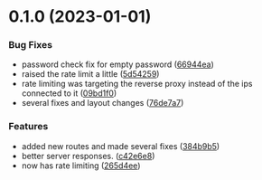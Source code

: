 # 0.1.0 (2023-01-01)


### Bug Fixes

* password check fix for empty password ([66944ea](https://github.com/Torwent/wasp-api/commit/66944ea6017c9c2538f22f96c6f8b9a354321cfe))
* raised the rate limit a little ([5d54259](https://github.com/Torwent/wasp-api/commit/5d54259b626e8c153fc82b5b26bcd432cf8015ce))
* rate limiting was targeting the reverse proxy instead of the ips connected to it ([09bd1f0](https://github.com/Torwent/wasp-api/commit/09bd1f0bdb468ca5d81d5d5e6d14d0210832b65a))
* several fixes and layout changes ([76de7a7](https://github.com/Torwent/wasp-api/commit/76de7a7c9e221136939cf9a89eb466af40dec38d))


### Features

* added new routes and made several fixes ([384b9b5](https://github.com/Torwent/wasp-api/commit/384b9b587a671170fb991ea4b116cd7dd3d45ec0))
* better server responses. ([c42e6e8](https://github.com/Torwent/wasp-api/commit/c42e6e8aa4873a30efe71dbfdd52c8c69aca6a23))
* now has rate limiting ([265d4ee](https://github.com/Torwent/wasp-api/commit/265d4eec1f75367bd216df5738cc5496f1e87f17))



